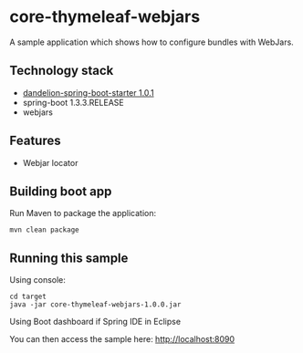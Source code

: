 core-thymeleaf-webjars
=================================================================

A sample application which shows how to configure bundles with WebJars.

## Technology stack

 - [dandelion-spring-boot-starter 1.0.1](https://github.com/webcane/dandelion-spring-boot-starter)
 - spring-boot 1.3.3.RELEASE
 - webjars

## Features
		
 - Webjar locator

## Building boot app

 Run Maven to package the application:
 
    mvn clean package 
    
## Running this sample

Using console:

    cd target
    java -jar core-thymeleaf-webjars-1.0.0.jar

Using Boot dashboard if Spring IDE in Eclipse

You can then access the sample here: [http://localhost:8090](http://localhost:8090)
